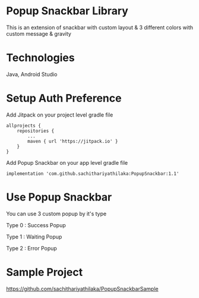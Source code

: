 # Popup Snackbar Library

This is an extension of snackbar with custom layout &amp; 3 different colors with custom message &amp; gravity 

# Technologies
Java, Android Studio

# Setup Auth Preference

Add Jitpack on your project level gradle file

```
allprojects {
	repositories {
		...
		maven { url 'https://jitpack.io' }
	}
}
```
  
Add Popup Snackbar on your app level gradle file

```implementation 'com.github.sachithariyathilaka:PopupSnackbar:1.1'```

# Use Popup Snackbar

You can use 3 custom popup by it's type

Type 0 : Success Popup

Type 1 : Waiting Popup

Type 2 : Error Popup

# Sample Project

https://github.com/sachithariyathilaka/PopupSnackbarSample



